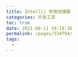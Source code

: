 ```yaml
---
title: Intellij 常用快捷键
categories: 开发工具
toc: true
date: 2021-08-11 19:18:36
permalink: /pages/534f94/
tags: 
  - 
---
```



